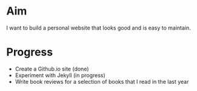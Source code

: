 # Aim
I want to build a personal website that looks good and is easy to maintain.

# Progress
* Create a Github.io site (done)
* Experiment with Jekyll (in progress)
* Write book reviews for a selection of books that I read in the last year
